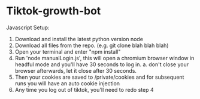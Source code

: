 # Tiktok-growth-bot

Javascript Setup: 
1. Download and install the latest python version node 
2. Download all files from the repo. (e.g. git clone blah blah blah)
3. Open your terminal and enter "npm install"
4. Run 'node manualLogin.js', this will open a chromium browser window in headful mode and you'll have 30 seconds to log in. 
  a. don't close your browser afterwards, let it close after 30 seconds.
5. Then your cookies are saved to /private/cookies and for subsequent runs you will have an auto cookie injection
6. Any time you log out of tiktok, you'll need to redo step 4

